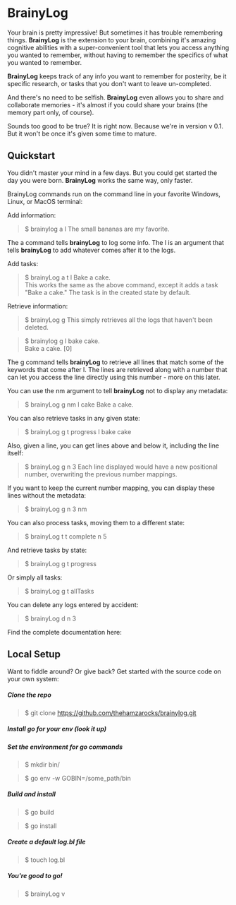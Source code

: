 # BrainyLog

Your brain is pretty impressive! But sometimes it has trouble remembering things. **BrainyLog** is the extension to your brain, combining it's amazing cognitive abilities with a super-convenient tool that lets you access anything you wanted to remember, without having to remember the specifics of what you wanted to remember.  

**BrainyLog** keeps track of any info you want to remember for posterity, be it specific research, or tasks that you don't want to leave un-completed.  

And there's no need to be selfish. **BrainyLog** even allows you to share and collaborate memories - it's almost if you could share your brains (the memory part only, of course).  

Sounds too good to be true? It is right now. Because we're in version v 0.1. But it won't be once it's given some time to mature.

## Quickstart

You didn't master your mind in a few days. But you could get started the day you were born. **BrainyLog** works the same way, only faster.  

BrainyLog commands run on the command line in your favorite Windows, Linux, or MacOS terminal:

Add information:
> $ brainylog a l The small bananas are my favorite. 

The a command tells **brainyLog** to log some info. The l is an argument that tells **brainyLog** to add whatever comes after it to the logs.

Add tasks:
>$ brainyLog a t l Bake a cake.  
This works the same as the above command, except it adds a task "Bake a cake." The task is in the created state by default.

Retrieve information:

>$ brainyLog g
This simply retrieves all the logs that haven't been deleted.

>$ brainylog g l bake cake.  
> Bake a cake. [0]

The g command tells **brainyLog** to retrieve all lines that match some of the keywords that come after l.
The lines are retrieved along with a number that can let you access the line directly using this number - more on this later.

You can use the nm argument to tell **brainyLog** not to display any metadata:
>$ brainyLog g nm l cake
>Bake a cake.

You can also retrieve tasks in any given state:
>$ brainyLog g t progress l bake cake

Also, given a line, you can get lines above and below it, including the line itself:

>$ brainyLog g n 3 
Each line displayed would have a new positional number, overwriting the previous number mappings.

If you want to keep the current number mapping, you can display these lines without the metadata:
>$ brainyLog g n 3 nm

You can also process tasks, moving them to a different state:
>$ brainyLog t t complete n 5

And retrieve tasks by state:
>$ brainyLog g t progress

Or simply all tasks:
>$ brainyLog g t allTasks

You can delete any logs entered by accident:
>$ brainyLog d n 3

Find the complete documentation here:  

## Local Setup

Want to fiddle around? Or give back? Get started with the source code on your own system:

##### Clone the repo
>$ git clone https://github.com/thehamzarocks/brainylog.git

##### Install go for your env (look it up)

##### Set the environment for go commands
>$ mkdir bin/

>$ go env -w GOBIN=/some_path/bin

##### Build and install
>$ go build

>$ go install

##### Create a default log.bl file
>$ touch log.bl

##### You're good to go!
>$ brainyLog v


